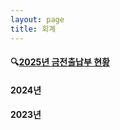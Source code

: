 ```yaml
---
layout: page
title: 회계
---
```


#### 🔍[2025년 금전출납부 현황](https://docs.google.com/spreadsheets/d/16uqnkeZzVsdJfpsHRaRB6wQkaYfKLGujTCBZX4vVL-Y/edit?usp=sharing)


#### 2024년


#### 2023년
